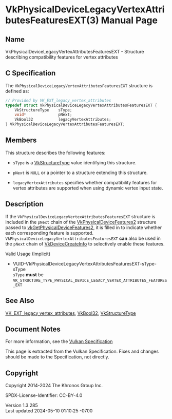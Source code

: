 # VkPhysicalDeviceLegacyVertexAttributesFeaturesEXT(3) Manual Page

## Name

VkPhysicalDeviceLegacyVertexAttributesFeaturesEXT - Structure describing
compatibility features for vertex attributes



## <a href="#_c_specification" class="anchor"></a>C Specification

The `VkPhysicalDeviceLegacyVertexAttributesFeaturesEXT` structure is
defined as:

``` c
// Provided by VK_EXT_legacy_vertex_attributes
typedef struct VkPhysicalDeviceLegacyVertexAttributesFeaturesEXT {
    VkStructureType    sType;
    void*              pNext;
    VkBool32           legacyVertexAttributes;
} VkPhysicalDeviceLegacyVertexAttributesFeaturesEXT;
```

## <a href="#_members" class="anchor"></a>Members

This structure describes the following features:

- `sType` is a [VkStructureType](https://registry.khronos.org/vulkan/specs/1.3-extensions/man/html/VkStructureType.html) value identifying
  this structure.

- `pNext` is `NULL` or a pointer to a structure extending this
  structure.

- <span id="features-legacyVertexAttributes"></span>
  `legacyVertexAttributes` specifies whether compatibility features for
  vertex attributes are supported when using dynamic vertex input state.

## <a href="#_description" class="anchor"></a>Description

If the `VkPhysicalDeviceLegacyVertexAttributesFeaturesEXT` structure is
included in the `pNext` chain of the
[VkPhysicalDeviceFeatures2](https://registry.khronos.org/vulkan/specs/1.3-extensions/man/html/VkPhysicalDeviceFeatures2.html) structure
passed to
[vkGetPhysicalDeviceFeatures2](https://registry.khronos.org/vulkan/specs/1.3-extensions/man/html/vkGetPhysicalDeviceFeatures2.html), it is
filled in to indicate whether each corresponding feature is supported.
`VkPhysicalDeviceLegacyVertexAttributesFeaturesEXT` **can** also be used
in the `pNext` chain of [VkDeviceCreateInfo](https://registry.khronos.org/vulkan/specs/1.3-extensions/man/html/VkDeviceCreateInfo.html) to
selectively enable these features.

Valid Usage (Implicit)

- <a
  href="#VUID-VkPhysicalDeviceLegacyVertexAttributesFeaturesEXT-sType-sType"
  id="VUID-VkPhysicalDeviceLegacyVertexAttributesFeaturesEXT-sType-sType"></a>
  VUID-VkPhysicalDeviceLegacyVertexAttributesFeaturesEXT-sType-sType  
  `sType` **must** be
  `VK_STRUCTURE_TYPE_PHYSICAL_DEVICE_LEGACY_VERTEX_ATTRIBUTES_FEATURES_EXT`

## <a href="#_see_also" class="anchor"></a>See Also

[VK_EXT_legacy_vertex_attributes](https://registry.khronos.org/vulkan/specs/1.3-extensions/man/html/VK_EXT_legacy_vertex_attributes.html),
[VkBool32](https://registry.khronos.org/vulkan/specs/1.3-extensions/man/html/VkBool32.html), [VkStructureType](https://registry.khronos.org/vulkan/specs/1.3-extensions/man/html/VkStructureType.html)

## <a href="#_document_notes" class="anchor"></a>Document Notes

For more information, see the <a
href="https://registry.khronos.org/vulkan/specs/1.3-extensions/html/vkspec.html#VkPhysicalDeviceLegacyVertexAttributesFeaturesEXT"
target="_blank" rel="noopener">Vulkan Specification</a>

This page is extracted from the Vulkan Specification. Fixes and changes
should be made to the Specification, not directly.

## <a href="#_copyright" class="anchor"></a>Copyright

Copyright 2014-2024 The Khronos Group Inc.

SPDX-License-Identifier: CC-BY-4.0

Version 1.3.285  
Last updated 2024-05-10 01:10:25 -0700
